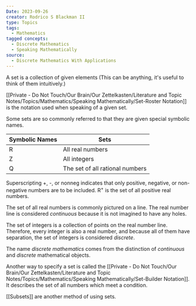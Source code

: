 ```yaml
---
Date: 2023-09-26
creator: Rodrico S Blackman II
type: Topics
tags:
  - Mathematics
tagged concepts:
  - Discrete Mathematics
  - Speaking Mathematically
source:
  - Discrete Mathematics With Applications
---
```

A set is a collection of given elements (This can be anything, it's useful to think of them intuitively.)

[[Private - Do Not Touch/Our Brain/Our Zettelkasten/Literature and Topic Notes/Topics/Mathematics/Speaking Mathematically/Set-Roster Notation]] is the notation used when speaking of a given set.

 Some sets are so commonly referred to that they are given special symbolic names.
 
|  Symbolic Names |  Sets |
| -------- | -------- |  
| R | All real numbers |  
| Z | All integers |
| Q | The set of all rational numbers|

Superscripting +, -, or nonneg indicates that only positive, negative, or non-negative numbers are to be included. R<sup>+</sup> is the set of all positive real numbers.

The set of all real numbers is commonly pictured on a line. The real number line is considered *continuous* because it is not imagined to have any holes. 

The set of integers is a collection of points on the real number line. Therefore, every integer is also a real number, and because all of them have separation, the set of integers is considered *discrete*. 

The name *discrete mathematics* comes from the distinction of *continuous* and *discrete* mathematical objects.

Another way to specify a set is called the [[Private - Do Not Touch/Our Brain/Our Zettelkasten/Literature and Topic Notes/Topics/Mathematics/Speaking Mathematically/Set-Builder Notation]]. It describes the set of all numbers which meet a condition. 

[[Subsets]] are another method of using sets.

